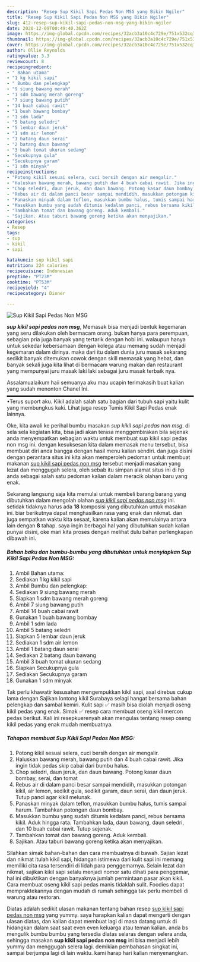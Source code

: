 ```yaml
---
description: "Resep Sup Kikil Sapi Pedas Non MSG yang Bikin Ngiler"
title: "Resep Sup Kikil Sapi Pedas Non MSG yang Bikin Ngiler"
slug: 412-resep-sup-kikil-sapi-pedas-non-msg-yang-bikin-ngiler
date: 2020-12-09T00:49:40.362Z
image: https://img-global.cpcdn.com/recipes/32acb3a10c4c729e/751x532cq70/sup-kikil-sapi-pedas-non-msg-foto-resep-utama.jpg
thumbnail: https://img-global.cpcdn.com/recipes/32acb3a10c4c729e/751x532cq70/sup-kikil-sapi-pedas-non-msg-foto-resep-utama.jpg
cover: https://img-global.cpcdn.com/recipes/32acb3a10c4c729e/751x532cq70/sup-kikil-sapi-pedas-non-msg-foto-resep-utama.jpg
author: Ollie Reynolds
ratingvalue: 3.3
reviewcount: 8
recipeingredient:
- " Bahan utama"
- "1 kg kikil sapi"
- " Bumbu dan pelengkap"
- "9 siung bawang merah"
- "1 sdm bawang merah goreng"
- "7 siung bawang putih"
- "14 buah cabai rawit"
- "1 buah bawang bombay"
- "1 sdm lada"
- "5 batang seledri"
- "5 lembar daun jeruk"
- "1 sdm air lemon"
- "1 batang daun serai"
- "2 batang daun bawang"
- "3 buah tomat ukuran sedang"
- "Secukupnya gula"
- "Secukupnya garam"
- "1 sdm minyak"
recipeinstructions:
- "Potong kikil sesuai selera, cuci bersih dengan air mengalir."
- "Haluskan bawang merah, bawang putih dan 4 buah cabai rawit. Jika ingin tidak pedas skip cabai dari bumbu halus."
- "Chop seledri, daun jeruk, dan daun bawang. Potong kasar daun bombay, serai, dan tomat"
- "Rebus air di dalam panci besar sampai mendidih, masukkan potongan kikil, air lemon, sedikit gula, sedikit garam, daun serai, dan daun jeruk. Tutup panci agar kikil melunak."
- "Panaskan minyak dalam teflon, masukkan bumbu halus, tumis sampai harum. Tambahkan potongan daun bombay."
- "Masukkan bumbu yang sudah ditumis kedalam panci, rebus bersama kikil. Aduk hingga rata. Tambahkan lada, daun bawang, daun seledri, dan 10 buah cabai rawit. Tutup sejenak."
- "Tambahkan tomat dan bawang goreng. Aduk kembali."
- "Sajikan. Atau taburi bawang goreng ketika akan menyajikan."
categories:
- Resep
tags:
- sup
- kikil
- sapi

katakunci: sup kikil sapi 
nutrition: 224 calories
recipecuisine: Indonesian
preptime: "PT23M"
cooktime: "PT53M"
recipeyield: "4"
recipecategory: Dinner

---
```



![Sup Kikil Sapi Pedas Non MSG](https://img-global.cpcdn.com/recipes/32acb3a10c4c729e/751x532cq70/sup-kikil-sapi-pedas-non-msg-foto-resep-utama.jpg)

<b><i>sup kikil sapi pedas non msg</i></b>, Memasak bisa menjadi bentuk kegemaran yang seru dilakukan oleh bermacam orang. bukan hanya para perempuan, sebagian pria juga banyak yang tertarik dengan hobi ini. walaupun hanya untuk sekedar kebersamaan dengan kolega atau memang sudah menjadi kegemaran dalam dirinya. maka dari itu dalam dunia juru masak sekarang sedikit banyak ditemukan cowok dengan skill memasak yang hebat, dan banyak sekali juga kita lihat di bermacam warung makan dan restaurant yang mempunyai juru masak laki laki sebagai juru masak terbaik nya.

Assalamualaikum haii semuanya aku mau ucapin terimakasih buat kalian yang sudah menonton Chanel Ini. ▬▬▬▬▬▬▬▬▬▬▬▬▬▬▬▬▬▬▬▬▬▬▬▬▬▬▬▬▬▬▬▬▬▬▬▬ •Terus suport aku. Kikil adalah salah satu bagian dari tubuh sapi yaitu kulit yang membungkus kaki. Lihat juga resep Tumis Kikil Sapi Pedas enak lainnya.

Oke, kita awali ke perihal bumbu masakan <i>sup kikil sapi pedas non msg</i>. di sela sela kegiatan kita, bisa jadi akan terasa menggembirakan bila sejenak anda menyempatkan sebagian waktu untuk membuat sup kikil sapi pedas non msg ini. dengan kesuksesan kita dalam memasak menu tersebut, bisa membuat diri anda bangga dengan hasil menu kalian sendiri. dan juga disini dengan perantara situs ini kita akan memperoleh pedoman untuk membuat makanan <u>sup kikil sapi pedas non msg</u> tersebut menjadi masakan yang lezat dan menggugah selera, oleh sebab itu simpan alamat situs ini di hp anda sebagai salah satu pedoman kalian dalam meracik olahan baru yang enak.


Sekarang langsung saja kita memulai untuk membeli barang barang yang dibutuhkan dalam mengolah olahan <u><i>sup kikil sapi pedas non msg</i></u> ini. setidak tidaknya harus ada <b>18</b> komposisi yang dibutuhkan untuk masakan ini. biar berikutnya dapat menghasilkan rasa yang enak dan nikmat. dan juga sempatkan waktu kita sesaat, karena kalian akan memulainya antara lain dengan <b>8</b> tahap. saya ingin berbagai hal yang dibutuhkan sudah kalian punyai disini, oke mari kita proses dengan melihat dulu bahan perlengkapan dibawah ini.

<!--inarticleads1-->

##### Bahan baku dan bumbu-bumbu yang dibutuhkan untuk menyiapkan Sup Kikil Sapi Pedas Non MSG:

1. Ambil  Bahan utama:
1. Sediakan 1 kg kikil sapi
1. Ambil  Bumbu dan pelengkap:
1. Sediakan 9 siung bawang merah
1. Siapkan 1 sdm bawang merah goreng
1. Ambil 7 siung bawang putih
1. Ambil 14 buah cabai rawit
1. Gunakan 1 buah bawang bombay
1. Ambil 1 sdm lada
1. Ambil 5 batang seledri
1. Siapkan 5 lembar daun jeruk
1. Sediakan 1 sdm air lemon
1. Ambil 1 batang daun serai
1. Sediakan 2 batang daun bawang
1. Ambil 3 buah tomat ukuran sedang
1. Siapkan Secukupnya gula
1. Sediakan Secukupnya garam
1. Gunakan 1 sdm minyak


Tak perlu khawatir kesusahan mengempukkan kikil sapi, asal direbus cukup lama dengan Sajikan lontong kikil Surabaya selagi hangat bersama bahan pelengkap dan sambal kemiri. Kulit sapi ✅ masih bisa diolah menjadi oseng kikil pedas yang enak. Simak ✅ resep cara membuat oseng kikil mercon pedas berikut. Kali ini resepkuerenyah akan mengulas tentang resep oseng kikil pedas yang enak mudah membuatnya. 

<!--inarticleads2-->

##### Tahapan membuat Sup Kikil Sapi Pedas Non MSG:

1. Potong kikil sesuai selera, cuci bersih dengan air mengalir.
1. Haluskan bawang merah, bawang putih dan 4 buah cabai rawit. Jika ingin tidak pedas skip cabai dari bumbu halus.
1. Chop seledri, daun jeruk, dan daun bawang. Potong kasar daun bombay, serai, dan tomat
1. Rebus air di dalam panci besar sampai mendidih, masukkan potongan kikil, air lemon, sedikit gula, sedikit garam, daun serai, dan daun jeruk. Tutup panci agar kikil melunak.
1. Panaskan minyak dalam teflon, masukkan bumbu halus, tumis sampai harum. Tambahkan potongan daun bombay.
1. Masukkan bumbu yang sudah ditumis kedalam panci, rebus bersama kikil. Aduk hingga rata. Tambahkan lada, daun bawang, daun seledri, dan 10 buah cabai rawit. Tutup sejenak.
1. Tambahkan tomat dan bawang goreng. Aduk kembali.
1. Sajikan. Atau taburi bawang goreng ketika akan menyajikan.


Silahkan simak bahan-bahan dan cara membuatnya di bawah. Sajian lezat dan nikmat itulah kikil sapi, hidangan istimewa dari kulit sapi ini memang memiliki cita rasa tersendiri di lidah para penggemarnya. Selain lezat dan nikmat, sajikan kikil sapi selalu menjadi nomor satu dihati para penggemar, hal ini dibuktikan dengan banyaknya jumlah permintaan pasar akan kikil. Cara membuat oseng kikil sapi pedas manis tidaklah sulit. Foodies dapat mempraktekannya dengan mudah di rumah sehingga tak perlu membeli di warung atau restoran. 

Diatas adalah sedikit ulasan makanan tentang bahan resep <u>sup kikil sapi pedas non msg</u> yang yummy. saya harapkan kalian dapat mengerti dengan ulasan diatas, dan kalian dapat membuat lagi di masa datang untuk di hidangkan dalam saat saat even even keluarga atau teman kalian. anda bs mengulik bumbu bumbu yang tersedia diatas selaras dengan selera anda, sehingga masakan <b>sup kikil sapi pedas non msg</b> ini bisa menjadi lebih yummy dan menggugah selera lagi. demikian pembahasan singkat ini, sampai berjumpa lagi di lain waktu. kami harap hari kalian menyenangkan.
